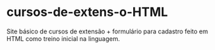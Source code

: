 # cursos-de-extens-o-HTML
Site básico de cursos de extensão + formulário para cadastro feito em HTML como treino inicial na linguagem.
